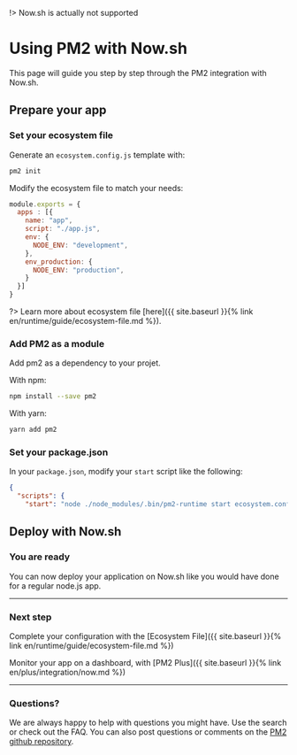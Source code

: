 !> Now.sh is actually not supported

# Using PM2 with Now.sh

This page will guide you step by step through the PM2 integration with Now.sh.

## Prepare your app

### Set your ecosystem file

Generate an `ecosystem.config.js` template with:

```bash
pm2 init
```

Modify the ecosystem file to match your needs:

```javascript
module.exports = {
  apps : [{
    name: "app",
    script: "./app.js",
    env: {
      NODE_ENV: "development",
    },
    env_production: {
      NODE_ENV: "production",
    }
  }]
}
```

?> Learn more about ecosystem file [here]({{ site.baseurl }}{% link en/runtime/guide/ecosystem-file.md %}).

### Add PM2 as a module

Add pm2 as a dependency to your projet.

With npm:

```bash
npm install --save pm2
```

With yarn:

```bash
yarn add pm2
```

### Set your package.json

In your `package.json`, modify your `start` script like the following:

```json
{
  "scripts": {
    "start": "node ./node_modules/.bin/pm2-runtime start ecosystem.config.js --env production"  }
```

## Deploy with Now.sh

### You are ready

You can now deploy your application on Now.sh like you would have done for a regular node.js app.

---

### Next step

Complete your configuration with the [Ecosystem File]({{ site.baseurl }}{% link en/runtime/guide/ecosystem-file.md %})

Monitor your app on a dashboard, with [PM2 Plus]({{ site.baseurl }}{% link en/plus/integration/now.md %})

---

### Questions?

We are always happy to help with questions you might have. Use the search or check out the FAQ. You can also post questions or comments on the [PM2 github repository](https://github.com/Unitech/pm2/issues).